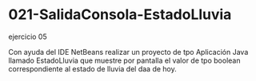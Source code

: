 # 021-SalidaConsola-EstadoLluvia
ejercicio 05

Con ayuda del IDE NetBeans realizar un proyecto de tpo Aplicación Java llamado
EstadoLluvia que muestre por pantalla el valor de tpo boolean correspondiente al estado
de lluvia del daa de hoy.
